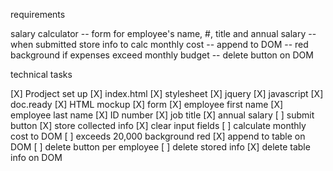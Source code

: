 requirements

salary calculator
-- form for employee's name, #, title and annual salary
-- when submitted store info to calc monthly cost
-- append to DOM
-- red background if expenses exceed monthly budget
-- delete button on DOM

technical tasks

[X] Prodject set up
    [X] index.html
    [X] stylesheet
    [X] jquery
    [X] javascript
    [X] doc.ready
[X] HTML mockup
    [X] form
        [X] employee first name
        [X] employee last name
        [X] ID number
        [X] job title
        [X] annual salary
    [ ] submit button
        [X] store collected info
        [X] clear input fields
        [ ] calculate monthly cost to DOM
            [ ] exceeds 20,000 background red
        [X] append to table on DOM
    [ ] delete button per employee
        [ ] delete stored info
        [X] delete table info on DOM

    